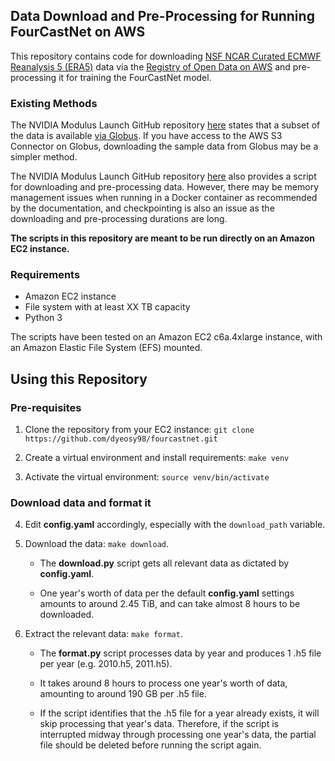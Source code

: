 ## Data Download and Pre-Processing for Running FourCastNet on AWS

This repository contains code for downloading [NSF NCAR Curated ECMWF Reanalysis 5 (ERA5)](https://registry.opendata.aws/nsf-ncar-era5/) data via the [Registry of Open Data on AWS](https://registry.opendata.aws/) and pre-processing it for training the FourCastNet model.  

### Existing Methods
The NVIDIA Modulus Launch GitHub repository [here](https://github.com/NVIDIA/modulus-launch/tree/main/examples/weather/dataset_download) states that a subset of the data is available [via Globus](https://app.globus.org/file-manager?origin_id=945b3c9e-0f8c-11ed-8daf-9f359c660fbd&origin_path=%2F~%2Fdata%2F). If you have access to the AWS S3 Connector on Globus, downloading the sample data from Globus may be a simpler method. 

The NVIDIA Modulus Launch GitHub repository [here](https://github.com/NVIDIA/modulus-launch/tree/main/examples/weather/dataset_download) also provides a script for downloading and pre-processing data. However, there may be memory management issues when running in a Docker container as recommended by the documentation, and checkpointing is also an issue as the downloading and pre-processing durations are long. 

**The scripts in this repository are meant to be run directly on an Amazon EC2 instance.**

### Requirements
- Amazon EC2 instance 
- File system with at least XX TB capacity
- Python 3

The scripts have been tested on an Amazon EC2 c6a.4xlarge instance, with an Amazon Elastic File System (EFS) mounted.

## Using this Repository

### Pre-requisites

1. Clone the repository from your EC2 instance: `git clone https://github.com/dyeosy98/fourcastnet.git`

2. Create a virtual environment and install requirements: `make venv`

3. Activate the virtual environment: `source venv/bin/activate`

### Download data and format it

4. Edit **config.yaml** accordingly, especially with the `download_path` variable.

5. Download the data: `make download`.

    - The **download.py** script gets all relevant data as dictated by **config.yaml**.

    - One year's worth of data per the default **config.yaml** settings amounts to around 2.45 TiB, and can take almost 8 hours to be downloaded.

6. Extract the relevant data: `make format`.
    
    - The **format.py** script processes data by year and produces 1 .h5 file per year (e.g. 2010.h5, 2011.h5). 
    
    - It takes around 8 hours to process one year's worth of data, amounting to around 190 GB per .h5 file. 

    - If the script identifies that the .h5 file for a year already exists, it will skip processing that year's data. Therefore, if the script is interrupted midway through processing one year's data, the partial file should be deleted before running the script again.

